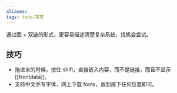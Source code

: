 ```yaml
---
aliases: 
tags: todo/某天
---
```


通过图 + 双链的形式，更容易描述清楚复杂系统，找机会尝试。

## 技巧

- 拖进来的时候，按住 shift，直接嵌入内容，而不是链接，而且不显示 [[frontdata]]。
- 支持中文手写字体，网上下载 fonts，放到库下任何位置即可。
